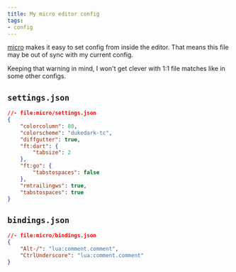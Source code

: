 ```yaml
---
title: My micro editor config
tags:
- config
---
```


[micro](../../card/micro.md) makes it easy to set config from inside the editor. That means this file may be out of sync with my current config.

Keeping that warning in mind, I won't get clever with 1:1 file matches like in some other configs.

## `settings.json`

````json
//- file:micro/settings.json
{
    "colorcolumn": 80,
    "colorscheme": "dukedark-tc",
    "diffgutter": true,
    "ft:dart": {
        "tabsize": 2
    },
    "ft:go": {
        "tabstospaces": false
    },
    "rmtrailingws": true,
    "tabstospaces": true
}
````

## `bindings.json`

````json
//- file:micro/bindings.json
{
    "Alt-/": "lua:comment.comment",
    "CtrlUnderscore": "lua:comment.comment"
}
````
